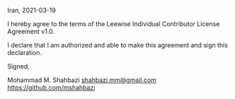 Iran, 2021-03-19

I hereby agree to the terms of the Leewise Individual Contributor License Agreement v1.0.

I declare that I am authorized and able to make this agreement and sign this declaration.

Signed,

Mohammad M. Shahbazi <shahbazi.mm@gmail.com> https://github.com/mshahbazi
